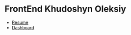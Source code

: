 # FrontEnd Khudoshyn Oleksiy

- [Resume](https://oleksiykharkiv.github.io/FrontEnd/Resume%20Khudoshyn%20Oleksiy_oct_2022.html)
- [Dashboard](https://oleksiykharkiv.github.io/FrontEnd/Diplom_FE_24_09_2022.html) 
